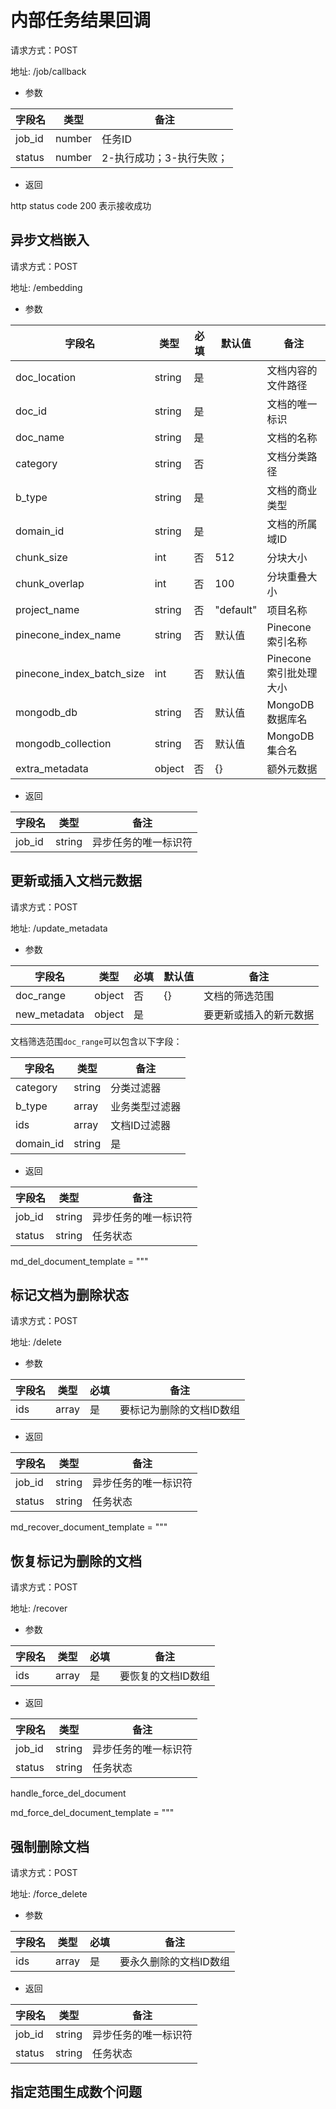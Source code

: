 
# 内部任务结果回调
请求方式：POST

地址: /job/callback
- 参数

|字段名|类型|备注|
|-|-|-|
|job_id|number|任务ID|
|status|number|2-执行成功；3-执行失败；|

- 返回

http status code 200 表示接收成功


## 异步文档嵌入
请求方式：POST

地址: /embedding

- 参数

| 字段名 | 类型 | 必填 | 默认值 | 备注 |
| --- | --- | --- | --- | --- |
| doc_location | string | 是 |  | 文档内容的文件路径 |
| doc_id | string | 是 |  | 文档的唯一标识 |
| doc_name | string | 是 |  | 文档的名称 |
| category | string | 否 |  | 文档分类路径 |
| b_type | string | 是 |  | 文档的商业类型 |
| domain_id | string | 是 |  | 文档的所属域ID |
| chunk_size | int | 否 | 512 | 分块大小 |
| chunk_overlap | int | 否 | 100 | 分块重叠大小 |
| project_name | string | 否 | "default" | 项目名称 |
| pinecone_index_name | string | 否 | 默认值 | Pinecone索引名称 |
| pinecone_index_batch_size | int | 否 | 默认值 | Pinecone索引批处理大小 |
| mongodb_db | string | 否 | 默认值 | MongoDB数据库名 |
| mongodb_collection | string | 否 | 默认值 | MongoDB集合名 |
| extra_metadata | object | 否 | {} | 额外元数据 |

- 返回

| 字段名 | 类型 | 备注 |
| --- | --- | --- |
| job_id | string | 异步任务的唯一标识符 |



## 更新或插入文档元数据
请求方式：POST

地址: /update_metadata

- 参数

| 字段名 | 类型 | 必填 | 默认值 | 备注 |
| --- | --- | --- | --- | --- |
| doc_range | object | 否 | {} | 文档的筛选范围 |
| new_metadata | object | 是 |  | 要更新或插入的新元数据 |

文档筛选范围`doc_range`可以包含以下字段：

| 字段名 | 类型 | 备注 |
| --- | --- | --- |
| category | string | 分类过滤器 |
| b_type | array | 业务类型过滤器 |
| ids | array | 文档ID过滤器 |
| domain_id | string | 是 |  | 文档的所属域ID |

- 返回

| 字段名 | 类型 | 备注 |
| --- | --- | --- |
| job_id | string | 异步任务的唯一标识符 |
| status | string | 任务状态 |



md_del_document_template = """
## 标记文档为删除状态
请求方式：POST

地址: /delete

- 参数

| 字段名 | 类型 | 必填 | 备注 |
| --- | --- | --- | --- |
| ids | array | 是 | 要标记为删除的文档ID数组 |

- 返回

| 字段名 | 类型 | 备注 |
| --- | --- | --- |
| job_id | string | 异步任务的唯一标识符 |
| status | string | 任务状态 |





md_recover_document_template = """
## 恢复标记为删除的文档
请求方式：POST

地址: /recover

- 参数

| 字段名 | 类型 | 必填 | 备注 |
| --- | --- | --- | --- |
| ids | array | 是 | 要恢复的文档ID数组 |

- 返回

| 字段名 | 类型 | 备注 |
| --- | --- | --- |
| job_id | string | 异步任务的唯一标识符 |
| status | string | 任务状态 |



 handle_force_del_document

md_force_del_document_template = """
## 强制删除文档
请求方式：POST

地址: /force_delete

- 参数

| 字段名 | 类型 | 必填 | 备注 |
| --- | --- | --- | --- |
| ids | array | 是 | 要永久删除的文档ID数组 |

- 返回

| 字段名 | 类型 | 备注 |
| --- | --- | --- |
| job_id | string | 异步任务的唯一标识符 |
| status | string | 任务状态 |

## 指定范围生成数个问题

